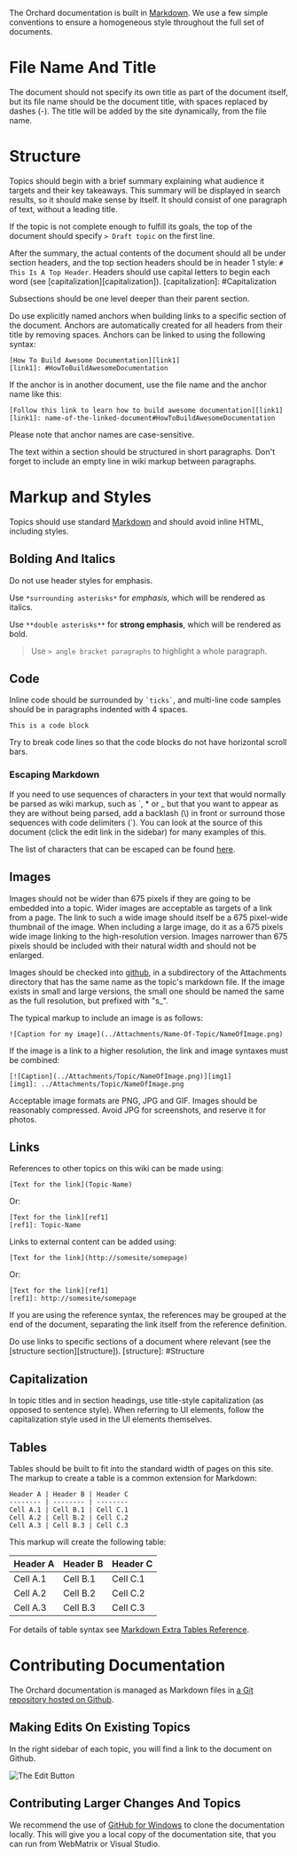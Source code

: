 The Orchard documentation is built in [Markdown](http://daringfireball.net/projects/markdown/).
We use a few simple conventions to ensure a homogeneous style throughout the full set of documents.

# File Name And Title

The document should not specify its own title as part of the document itself, but its file name should be the document title, with spaces replaced by dashes (-).
The title will be added by the site dynamically, from the file name.

# Structure

Topics should begin with a brief summary explaining what audience it targets and their key takeaways.
This summary will be displayed in search results, so it should make sense by itself.
It should consist of one paragraph of text, without a leading title.

If the topic is not complete enough to fulfill its goals, the top of the document should specify `> Draft topic` on the first line.

After the summary, the actual contents of the document should all be under section headers,
and the top section headers should be in header 1 style: `# This Is A Top Header`.
Headers should use capital letters to begin each word (see [capitalization][capitalization]).
[capitalization]: #Capitalization

Subsections should be one level deeper than their parent section.

Do use explicitly named anchors when building links to a specific section of the document.
Anchors are automatically created for all headers from their title by removing spaces.
Anchors can be linked to using the following syntax:

    [How To Build Awesome Documentation][link1]
    [link1]: #HowToBuildAwesomeDocumentation

If the anchor is in another document, use the file name and the anchor name like this:

    [Follow this link to learn how to build awesome documentation][link1]
    [link1]: name-of-the-linked-document#HowToBuildAwesomeDocumentation

Please note that anchor names are case-sensitive.

The text within a section should be structured in short paragraphs. Don't forget to include an empty line in wiki markup between paragraphs.

# Markup and Styles

Topics should use standard [Markdown](http://daringfireball.net/projects/markdown/) and should avoid inline HTML, including styles.

## Bolding And Italics

Do not use header styles for emphasis.

Use `*surrounding asterisks*` for *emphasis*, which will be rendered as italics.

Use `**double asterisks**` for **strong emphasis**, which will be rendered as bold.

> Use `> angle bracket paragraphs` to highlight a whole paragraph.

## Code

Inline code should be surrounded by `` `ticks` ``, and multi-line code samples should be in paragraphs indented with 4 spaces.

    This is a code block

Try to break code lines so that the code blocks do not have horizontal scroll bars.

### Escaping Markdown

If you need to use sequences of characters in your text that would normally be parsed as wiki markup, such as \`, \* or \_
but that you want to appear as they are without being parsed, add a backlash (\\) in front or surround those sequences with
code delimiters (\`). You can look at the source of this document (click the edit link in the sidebar) for many examples of this.

The list of characters that can be escaped can be found [here](http://daringfireball.net/projects/markdown/syntax#backslash).

## Images

Images should not be wider than 675 pixels if they are going to be embedded into a topic.
Wider images are acceptable as targets of a link from a page.
The link to such a wide image should itself be a 675 pixel-wide thumbnail of the image.
When including a large image, do it as a 675 pixels wide image linking to the high-resolution version.
Images narrower than 675 pixels should be included with their natural width and should not be enlarged.

Images should be checked into [github](https://github.com/OrchardCMS/OrchardDoc/tree/master/Attachments), in 
a subdirectory of the Attachments directory that has the same name as the topic's markdown file.
If the image exists in small and large versions, the small one should be named the same as the full resolution, but prefixed with "s_".

The typical markup to include an image is as follows:

    ![Caption for my image](../Attachments/Name-Of-Topic/NameOfImage.png)
    
If the image is a link to a higher resolution, the link and image syntaxes must be combined:

    [![Caption](../Attachments/Topic/NameOfImage.png)][img1]
    [img1]: ../Attachments/Topic/NameOfImage.png


Acceptable image formats are PNG, JPG and GIF. Images should be reasonably compressed.
Avoid JPG for screenshots, and reserve it for photos.

## Links

References to other topics on this wiki can be made using:

    [Text for the link](Topic-Name)

Or:

    [Text for the link][ref1]
    [ref1]: Topic-Name

Links to external content can be added using:
    
    [Text for the link](http://somesite/somepage)

Or:

    [Text for the link][ref1]
    [ref1]: http://somesite/somepage

If you are using the reference syntax, the references may be grouped at the end of the document, separating the link itself from the reference definition.

Do use links to specific sections of a document where relevant (see the [structure section][structure]).
[structure]: #Structure

## Capitalization

In topic titles and in section headings, use title-style capitalization (as opposed to sentence style).
When referring to UI elements, follow the capitalization style used in the UI elements themselves. 

## Tables

Tables should be built to fit into the standard width of pages on this site.
The markup to create a table is a common extension for Markdown:

    Header A | Header B | Header C
    -------- | -------- | --------
    Cell A.1 | Cell B.1 | Cell C.1
    Cell A.2 | Cell B.2 | Cell C.2
    Cell A.3 | Cell B.3 | Cell C.3

This markup will create the following table:

Header A | Header B | Header C
-------- | -------- | --------
Cell A.1 | Cell B.1 | Cell C.1
Cell A.2 | Cell B.2 | Cell C.2
Cell A.3 | Cell B.3 | Cell C.3

For details of table syntax see [Markdown Extra Tables Reference](http://michelf.com/projects/php-markdown/extra/#table).

# Contributing Documentation

The Orchard documentation is managed as Markdown files in [a Git repository hosted on Github](https://github.com/OrchardCMS/OrchardDoc).

## Making Edits On Existing Topics

In the right sidebar of each topic, you will find a link to the document on Github.

![The Edit Button](../Attachments/Documentation-style-guidelines/TheEditButton.PNG)

## Contributing Larger Changes And Topics

We recommend the use of [GitHub for Windows](http://windows.github.com/)
to clone the documentation locally. This will give you a local copy of the documentation site,
that you can run from WebMatrix or Visual Studio.

